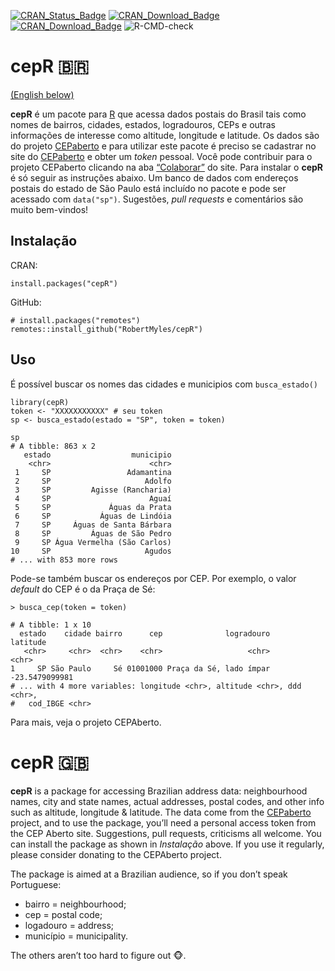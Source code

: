 
<!-- README.md is generated from README.Rmd. Please edit that file -->

[![CRAN\_Status\_Badge](http://www.r-pkg.org/badges/version/cepR)](https://cran.r-project.org/package=cepR)
[![CRAN\_Download\_Badge](http://cranlogs.r-pkg.org/badges/cepR)](https://CRAN.R-project.org/package=cepR)
[![CRAN\_Download\_Badge](http://cranlogs.r-pkg.org/badges/grand-total/cepR)](https://CRAN.R-project.org/package=cepR)
![R-CMD-check](https://github.com/RobertMyles/cepR/workflows/R/badge.svg)

cepR 🇧🇷
=======

<a href=#uk>(English below)</a>

**cepR** é um pacote para [R](https://www.r-project.org/) que acessa
dados postais do Brasil tais como nomes de bairros, cidades, estados,
logradouros, CEPs e outras informações de interesse como altitude,
longitude e latitude. Os dados são do projeto
[CEPaberto](http://cepaberto.com/) e para utilizar este pacote é preciso
se cadastrar no site do [CEPaberto](http://cepaberto.com/users/register)
e obter um *token* pessoal. Você pode contribuir para o projeto
CEPaberto clicando na aba [“Colaborar”](http://cepaberto.com/ceps) do
site. Para instalar o **cepR** é só seguir as instruções abaixo. Um
banco de dados com endereços postais do estado de São Paulo está
incluído no pacote e pode ser acessado com `data("sp")`. Sugestões,
*pull requests* e comentários são muito bem-vindos!

Instalação
----------

CRAN:

    install.packages("cepR")

GitHub:

    # install.packages("remotes")
    remotes::install_github("RobertMyles/cepR")

Uso
---

É possível buscar os nomes das cidades e municipios com `busca_estado()`

    library(cepR)
    token <- "XXXXXXXXXXX" # seu token
    sp <- busca_estado(estado = "SP", token = token)

    sp
    # A tibble: 863 x 2
       estado                  municipio
        <chr>                      <chr>
     1     SP                 Adamantina
     2     SP                     Adolfo
     3     SP         Agisse (Rancharia)
     4     SP                      Aguaí
     5     SP             Águas da Prata
     6     SP           Águas de Lindóia
     7     SP     Águas de Santa Bárbara
     8     SP         Águas de São Pedro
     9     SP Água Vermelha (São Carlos)
    10     SP                     Agudos
    # ... with 853 more rows

Pode-se também buscar os endereços por CEP. Por exemplo, o valor
*default* do CEP é o da Praça de Sé:

    > busca_cep(token = token)

    # A tibble: 1 x 10
      estado    cidade bairro      cep              logradouro       latitude
       <chr>     <chr>  <chr>    <chr>                   <chr>          <chr>
    1     SP São Paulo     Sé 01001000 Praça da Sé, lado ímpar -23.5479099981
    # ... with 4 more variables: longitude <chr>, altitude <chr>, ddd <chr>,
    #   cod_IBGE <chr>

Para mais, veja o projeto CEPAberto.

<a name="uk">cepR</a> 🇬🇧
========================

**cepR** is a package for accessing Brazilian address data:
neighbourhood names, city and state names, actual addresses, postal
codes, and other info such as altitude, longitude & latitude. The data
come from the [CEPaberto](http://cepaberto.com/) project, and to use the
package, you’ll need a personal access token from the CEP Aberto site.
Suggestions, pull requests, criticisms all welcome. You can install the
package as shown in *Instalação* above. If you use it regularly, please
consider donating to the CEPAberto project.

The package is aimed at a Brazilian audience, so if you don’t speak
Portuguese:

-   bairro = neighbourhood;
-   cep = postal code;
-   logadouro = address;
-   município = municipality.

The others aren’t too hard to figure out 🐵.
